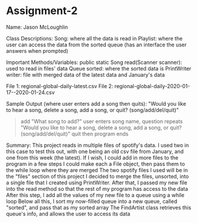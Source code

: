# Assignment-2
Name: Jason McLoughlin

Class Descriptions:
Song: where all the data is read in
Playlist: where the user can access the data from the sorted queue (has an interface the user answers when prompted)

Important Methods/Variables:
public static Song read(Scanner scanner): used to read in files' data
Queue<String> sorted: where the sorted data is
PrintWriter writer: file with merged data of the latest data and January's data

File 1: regional-global-daily-latest.csv
File 2: regional-global-daily-2020-01-17--2020-01-24.csv

Sample Output (where user enters add a song then quits):
"Would you like to hear a song, delete a song, add a song, or quit? (song/add/del/quit)"
  >add
"What song to add?"
  >user enters song name, question repeats
"Would you like to hear a song, delete a song, add a song, or quit? (song/add/del/quit)"
  >quit
  >then program ends
 
Summary:
This project reads in multiple files of spotify's data. 
I used two in this case to test this out, with one being an old csv file from January, and one from this week (the latest).
If I wish, I could add in more files to the program in a few steps 
I could make each a File object, then pass them to the while loop where they are merged
The two spotify files I used will be in the "files" section of this project
I decided to merge the files, unsorted, into a single file that I created using PrintWriter.
After that, I passed my new file into the read method so that the rest of my program has access to the data
After this step, I add all the values of my new file to a queue using a while loop
Below all this, I sort my now-filled queue into a new queue, called "sorted", and pass that as my sorted array
The FindArtist class retrieves this queue's info, and allows the user to access its data
